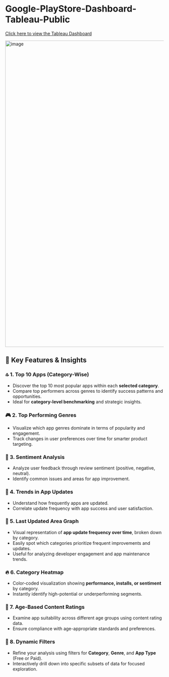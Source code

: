# Google-PlayStore-Dashboard-Tableau-Public

[Click here to view the Tableau Dashboard](https://public.tableau.com/app/profile/sundus.firdous/viz/Google_Play_Store_Dashboard_17541297124650/Dashboard)


<img width="1920" height="971" alt="image" src="https://github.com/user-attachments/assets/10cbaf8d-5bf3-43ed-b3ba-e9ded6314fc6" />



## 🌟 Key Features & Insights

### 🔝 1. **Top 10 Apps (Category-Wise)**

* Discover the top 10 most popular apps within each **selected category**.
* Compare top performers across genres to identify success patterns and opportunities.
* Ideal for **category-level benchmarking** and strategic insights.

### 🎮 2. **Top Performing Genres**

* Visualize which app genres dominate in terms of popularity and engagement.
* Track changes in user preferences over time for smarter product targeting.

### 💬 3. **Sentiment Analysis**

* Analyze user feedback through review sentiment (positive, negative, neutral).
* Identify common issues and areas for app improvement.

### 🔁 4. **Trends in App Updates**

* Understand how frequently apps are updated.
* Correlate update frequency with app success and user satisfaction.

### 📅 5. **Last Updated Area Graph**

* Visual representation of **app update frequency over time**, broken down by category.
* Easily spot which categories prioritize frequent improvements and updates.
* Useful for analyzing developer engagement and app maintenance trends.

### 🔥 6. **Category Heatmap**

* Color-coded visualization showing **performance, installs, or sentiment** by category.
* Instantly identify high-potential or underperforming segments.

### 👶 7. **Age-Based Content Ratings**

* Examine app suitability across different age groups using content rating data.
* Ensure compliance with age-appropriate standards and preferences.

### 🧩 8. **Dynamic Filters**

* Refine your analysis using filters for **Category**, **Genre**, and **App Type** (Free or Paid).
* Interactively drill down into specific subsets of data for focused exploration.
